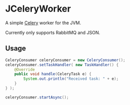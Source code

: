 JCeleryWorker
=============

A simple [Celery][1] worker for the JVM.

Currently only supports RabbitMQ and JSON.


## Usage
```java
CeleryConsumer celeryConsumer = new CeleryConsumer();
celeryConsumer.setTaskHandler( new TaskHandler() {
	@Override
	public void handle(CeleryTask e) {
		System.out.println("Received task: " + e);
	}
} );

celeryConsumer.startAsync();
```

[1]: http://www.celeryproject.org/
